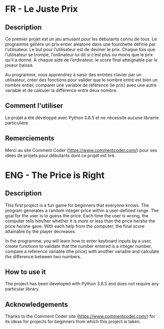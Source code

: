 # FR - Le Juste Prix

## Description
Ce premier projet est un jeu amusant pour les débutants connu de tous.
Le programme génère un prix entier aléatoire dans une fourchette définie par 
l'utilisateur. Le but pour l’utilisateur est de deviner le prix. Chaque fois 
que l’utilisateur se trompe, l’ordinateur lui dit si c’est plus ou moins que 
le prix qu’il a donné. À chaque aide de l’ordinateur, le score final 
atteignable par le joueur baisse.

Au programme, vous apprendrez à saisir des entrées clavier par un utilisateur, 
créer des fonctions pour valider que le nombre entré est bien un nombre entier, 
comparer une variable de référence (le prix) avec une autre variable et de 
calculer la différence entre deux nombre.

## Comment l'utiliser
Le projet a été développé avec Python 3.8.5 et ne nécessite aucune librairie 
particulière.

## Remerciements
Merci  au site Comment Coder (https://www.commentcoder.com/) pour ses idées de 
projets pour débutants dont ce projet est tiré.

# ENG - The Price is Right

## Description
This first project is a fun game for beginners that everyone knows. The program 
generates a random integer price within a user-defined range. The goal for the 
user is to guess the price. Each time the user is wrong, the computer tells 
him/her whether it is more or less than the price he/she the price he/she gave. 
With each help from the computer, the final score attainable by the player 
decreases.

In the programme, you will learn how to enter keyboard inputs by a user, 
create functions to validate that the number entered is a integer number, 
compare a reference variable (the price) with another variable and 
calculate the difference between two numbers.

## How to use it
The project has been developed with Python 3.8.5 and does not require any 
particular library.

## Acknowledgements
Thanks to the Comment Coder site (https://www.commentcoder.com/) for its ideas
for projects for beginners from which this project is taken.
